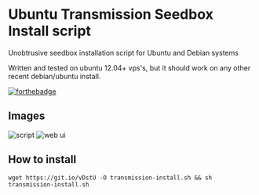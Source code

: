 # Ubuntu Transmission Seedbox Install script
Unobtrusive seedbox installation script for Ubuntu and Debian systems


Written and tested on ubuntu 12.04+ vps's, but it should work on any other recent debian/ubuntu install.

[![forthebadge](http://forthebadge.com/images/badges/certified-snoop-lion.svg)](http://forthebadge.com)

## Images
![script](https://i.imgur.com/Tq5oOH8.png)
![web ui](https://i.imgur.com/2wEfmuI.png)


## How to install
	wget https://git.io/vDstU -O transmission-install.sh && sh transmission-install.sh
